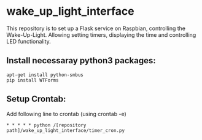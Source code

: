 # wake_up_light_interface

This repository is to set up a Flask service on Raspbian, controlling the Wake-Up-Light. Allowing setting timers, displaying the time and controlling LED functionality.

## Install necessaray python3 packages:
```
apt-get install python-smbus
pip install WTForms
```
## Setup Crontab:
Add following line to crontab (using crontab -e)

```
* * * * * python /[repository path]/wake_up_light_interface/timer_cron.py
```
